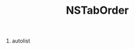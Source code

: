 ﻿---
uid: crmscript_ref_NSTabOrder
title: NSTabOrder
intellisense: Void.NSTabOrder
keywords: NSTabOrder
so.topic: reference
---



1. autolist 

